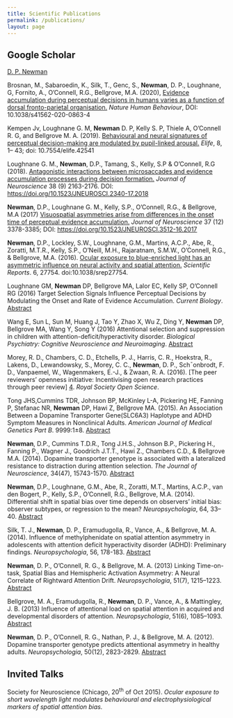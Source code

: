 ```yaml
---
title: Scientific Publications
permalink: /publications/
layout: page
---
```


## Google Scholar
[D. P. Newman][1]

Brosnan, M., Sabaroedin, K., Silk, T., Genc, S., **Newman**, D. P., Loughnane, G, Fornito, A., O’Connell, R.G., Bellgrove, M.A. (2020), [Evidence accumulation during perceptual decisions in humans varies as a function of dorsal fronto-parietal organisation.][12] *Nature Human Behaviour*, DOI: 10.1038/s41562-020-0863-4

Kempen Jv, Loughnane G. M, **Newman** D. P, Kelly S. P, Thiele A, O’Connell R. G, and Bellgrove M. A. (2019). [Behavioural and neural signatures of perceptual decision-making are modulated by pupil-linked arousal.][11] *Elife*, 8, 1–
43; doi: 10.7554/elife.42541

Loughnane G. M., **Newman**, D.P., Tamang, S., Kelly, S.P & O’Connell, R.G (2018). [Antagonistic interactions between microsaccades and evidence accumulation processes during decision formation.][10] *Journal of Neuroscience* 38 (9) 2163-2176. DOI: https://doi.org/10.1523/JNEUROSCI.2340-17.2018

**Newman**, D.P., Loughnane G. M., Kelly, S.P., O’Connell, R.G., & Bellgrove, M.A (2017)  [Visuospatial asymmetries arise from differences in the onset time of perceptual evidence accumulation.][9] *Journal of Neuroscience*  37 (12) 3378-3385; DOI: https://doi.org/10.1523/JNEUROSCI.3512-16.2017

**Newman**, D.P., Lockley, S.W., Loughnane, G.M., Martins, A.C.P., Abe, R., Zoratti, M.T.R., Kelly, S.P., O’Neill, M.H., Rajaratnam, S.M.W., O’Connell, R.G., & Bellgrove, M.A. (2016). [Ocular exposure to blue-enriched light has an asymmetric influence on neural activity and spatial attention.][7] *Scientific Reports*. 6, 27754. doi:10.1038/srep27754. 

Loughnane GM, **Newman** DP, Bellgrove MA, Lalor EC, Kelly SP, O’Connell RG (2016) Target Selection Signals Influence Perceptual Decisions by Modulating the Onset and Rate of Evidence Accumulation. *Current Biology*. [Abstract][5] 

Wang E, Sun L, Sun M, Huang J, Tao Y, Zhao X, Wu Z, Ding Y, **Newman** DP, Bellgrove MA, Wang Y, Song Y (2016) Attentional selection and suppression in children with attention-deficit/hyperactivity disorder. *Biological Psychiatry: Cognitive Neuroscience and Neuroimaging*.  [Abstract][6]

Morey, R. D., Chambers, C. D., Etchells, P. J., Harris, C. R., Hoekstra, R., Lakens, D., Lewandowsky, S., Morey, C. C., **Newman**, D. P., Sch¯onbrodt, F. D., Vanpaemel, W., Wagenmakers, E.-J., & Zwaan, R. A. (2016). [The peer reviewers’ openness initiative: Incentivising open research practices through peer review] [4]. *Royal Society Open Science*.

Tong JHS,Cummins TDR, Johnson BP, McKinley L-A, Pickering HE, Fanning P, Stefanac NR, **Newman** DP, Hawi Z, Bellgrove MA. (2015). An Association Between a Dopamine Transporter Gene(SLC6A3) Haplotype and ADHD Symptom Measures in Nonclinical Adults. *American Journal of Medical Genetics Part B*. 9999:1±8. [Abstract](http://onlinelibrary.wiley.com/doi/10.1002/ajmg.b.32283/abstract;jsessionid=C9880ED343E3955B63AB1FBCFE8994E0.f03t01)

**Newman**, D.P., Cummins T.D.R., Tong J.H.S., Johnson B.P., Pickering H., Fanning P., Wagner J., Goodrich J.T.T., Hawi Z., Chambers C.D., & Bellgrove M.A. (2014). Dopamine transporter genotype is associated with a lateralized resistance to distraction during attention selection. *The Journal of Neuroscience*, 34(47), 15743-1570. [Abstract](http://www.jneurosci.org/content/34/47/15743.short)

**Newman**, D.P., Loughnane, G.M., Abe, R., Zoratti, M.T., Martins, A.C.P., van den Bogert, P., Kelly, S.P., O’Connell, R.G., Bellgrove, M.A. (2014). Differential shift in spatial bias over time depends on observers’ initial bias: observer subtypes, or regression to the mean? *Neuropsychologia*, 64, 33–40. [Abstract][2]

Silk, T. J., **Newman**, D. P., Eramudugolla, R., Vance, A., & Bellgrove, M. A. (2014). Influence of methylphenidate on spatial attention asymmetry in adolescents with attention deficit hyperactivity disorder (ADHD): Preliminary findings. *Neuropsychologia*, 56, 178-183. [Abstract](http://www.ncbi.nlm.nih.gov/pubmed/?term=Influence+of+methylphenidate+on+spatial+attention+asymmetry+in+adolescents+with+attention+deficit+hyperactivity+disorder)

**Newman**, D. P., O’Connell, R. G., & Bellgrove, M. A. (2013) Linking Time-on-task, Spatial Bias and Hemispheric Activation Asymmetry: A Neural Correlate of Rightward Attention Drift. *Neuropsychologia*,  51(7), 1215–1223. [Abstract][3]

Bellgrove, M. A., Eramudugolla, R., **Newman**, D. P., Vance, A., & Mattingley, J. B. (2013) Influence of attentional load on spatial attention in acquired and developmental disorders of attention. *Neuropsychologia*, 51(6), 1085–1093. [Abstract](http://www.ncbi.nlm.nih.gov/pubmed/23391561)

**Newman**, D. P., O’Connell, R. G., Nathan, P. J., & Bellgrove, M. A. (2012). Dopamine transporter genotype predicts attentional asymmetry in healthy adults. *Neuropsychologia*, 50(12), 2823-2829. [Abstract](http://www.ncbi.nlm.nih.gov/pubmed/22940645)


## Invited Talks

Society for Neuroscience (Chicago, 20<sup>th</sup> of Oct 2015).  *Ocular exposure to short wavelength light modulates behavioural and electrophysiological markers of spatial attention bias.*


 [1]: http://scholar.google.com.au/citations?user=P0CiRYkAAAAJ&hl=en
 [2]: http://www.sciencedirect.com/science/article/pii/S0028393214003224
 [3]: http://authors.elsevier.com/sd/article/S0028393213001000
 [4]: http://rsos.royalsocietypublishing.org/content/3/1/150547
 [5]: http://www.cell.com/article/S0960982215015808/fulltext 
 [6]: http://www.sciencedirect.com/science/article/pii/S2451902216000641 
 [7]: http://www.nature.com/articles/srep27754
 [8]: https://github.com/DanielPNewman
 [9]: http://www.jneurosci.org/content/37/12/3378
 [10]: http://www.jneurosci.org/content/38/9/2163
 [11]: https://elifesciences.org/articles/42541
 [12]: https://www.nature.com/articles/s41562-020-0863-4
 